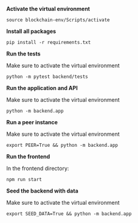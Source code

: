 **Activate the virtual environment**

```
source blockchain-env/Scripts/activate
```
**Install all packages**

```
pip install -r requirements.txt     
```
**Run the tests**

Make sure to activate the virtual environment

```
python -m pytest backend/tests    
```
**Run the application and API**

Make sure to activate the virtual environment

```
python -m backend.app    
```

**Run a peer instance**

Make sure to activate the virtual environment

```
export PEER=True && python -m backend.app    
```

**Run the frontend**

In the frontend directory:
```
npm run start    
```

**Seed the backend with data**

Make sure to activate the virtual environment


```
export SEED_DATA=True && python -m backend.app    
```